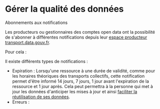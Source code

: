 # Gérer la qualité des données

Abonnements aux notifications



Les producteurs ou gestionnaires des comptes open data ont la possibilité de s'abonner à différentes notifications depuis leur [espace producteur transport.data.gouv.fr](https://transport.data.gouv.fr/espace\_producteur).

Pour cela :&#x20;

Il existe différents types de notifications :&#x20;

* Expiration : Lorsqu'une ressource à une durée de validité, comme pour les horaires théoriques des transports collectifs, cette notification permet d'être informé 14 jours, 7 jours, 1 jour avant l'expiration de la ressource et 1 jour après. Cela peut permettra à la personne qui met à jour les données d'anticiper les mises à jour et ainsi [faciliter la réutilisation de ses données](https://blog.transport.data.gouv.fr/billets/donn%C3%A9es-p%C3%A9rim%C3%A9es-donn%C3%A9es-inutilis%C3%A9es/).&#x20;
* Erreurs :&#x20;
